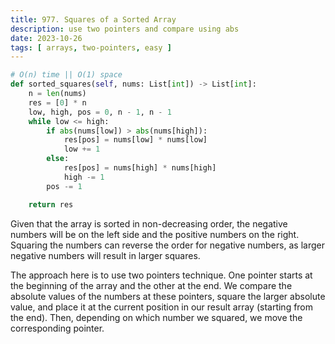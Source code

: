 ```yaml
---
title: 977. Squares of a Sorted Array
description: use two pointers and compare using abs
date: 2023-10-26
tags: [ arrays, two-pointers, easy ]
---
```


```python
# O(n) time || O(1) space
def sorted_squares(self, nums: List[int]) -> List[int]:
    n = len(nums)
    res = [0] * n
    low, high, pos = 0, n - 1, n - 1
    while low <= high:
        if abs(nums[low]) > abs(nums[high]):
            res[pos] = nums[low] * nums[low]
            low += 1
        else:
            res[pos] = nums[high] * nums[high]
            high -= 1
        pos -= 1

    return res
```

Given that the array is sorted in non-decreasing order, the negative numbers will be on the left side and the positive numbers on the right. Squaring the numbers can reverse the order for negative numbers, as larger negative numbers will result in larger squares.

The approach here is to use two pointers technique. One pointer starts at the beginning of the array and the other at the end. We compare the absolute values of the numbers at these pointers, square the larger absolute value, and place it at the current position in our result array (starting from the end). Then, depending on which number we squared, we move the corresponding pointer.
